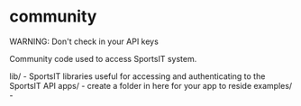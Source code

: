 community
=========

WARNING:
Don't check in your API keys

Community code used to access SportsIT system.

lib/ - SportsIT libraries useful for accessing and authenticating to the SportsIT API
apps/ - create a folder in here for your app to reside
examples/ - 
